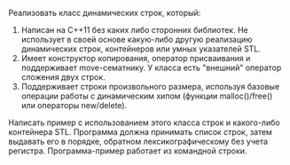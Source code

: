 Реализовать класс динамических строк, который: 
1. Написан на C++11 без каких либо сторонних библиотек. Не использует в своей основе какую-либо другую реализацию динамических строк, контейнеров или умных указателей STL. 
2. Имеет конструктор копирования, оператор присваивания и поддерживает move-сематнику. У класса есть "внешний" оператор сложения двух строк. 
3. Поддерживает строки произвольного размера, используя базовые операции работы с динамическим хипом (функции malloc()/free() или операторы new/delete). 

Написать пример с использованием этого класса строк и какого-либо контейнера STL. Программа должна принимать список строк, затем выдавать его в порядке, обратном лексикографическому без учета регистра. 
Программа-пример работает из командной строки.
